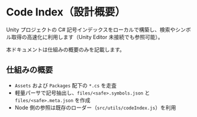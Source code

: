 # Code Index（設計概要）

Unity プロジェクトの C# 記号インデックスをローカルで構築し、検索やシンボル取得の高速化に利用します（Unity Editor 未接続でも参照可能）。

本ドキュメントは仕組みの概要のみを記載します。

## 仕組みの概要

- `Assets` および `Packages` 配下の `*.cs` を走査
- 軽量パーサで記号抽出し、`files/<safe>.symbols.json` と `files/<safe>.meta.json` を作成
- Node 側の参照は既存のローダー（`src/utils/codeIndex.js`）を利用
